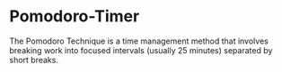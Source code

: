 # Pomodoro-Timer
The Pomodoro Technique is a time management method that involves breaking work into focused intervals (usually 25 minutes) separated by short breaks.
